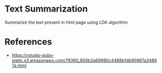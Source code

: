 # Text Summarization

Summarize the text present in html page using LDA algorithm.

# References
* https://rstudio-pubs-static.s3.amazonaws.com/79360_850b2a69980c4488b1db95987a24867a.html

